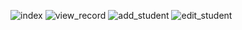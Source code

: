 ![index](https://github.com/user-attachments/assets/4845702f-d03b-478c-8a27-5b75e37b49e2)
![view_record](https://github.com/user-attachments/assets/2189142c-59db-4602-9081-b3ff4ce69031)
![add_student](https://github.com/user-attachments/assets/c1ca37ca-c257-4f47-886d-a857edb2165f)
![edit_student](https://github.com/user-attachments/assets/308309b8-c5be-43cc-833c-794722638ca6)
